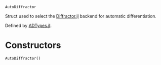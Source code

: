 ```
AutoDiffractor
```

Struct used to select the [Diffractor.jl](https://github.com/JuliaDiff/Diffractor.jl) backend for automatic differentiation.

Defined by [ADTypes.jl](https://github.com/SciML/ADTypes.jl).

# Constructors

```
AutoDiffractor()
```
